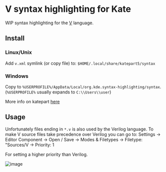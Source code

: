 # V syntax highlighting for Kate

WIP syntax highlighting for the [V](https://vlang.io/) language.

## Install

### Linux/Unix
Add `v.xml` symlink (or copy file) to:
`$HOME/.local/share/katepart5/syntax`

### Windows
Copy to `%USERPROFILE%/AppData/Local/org.kde.syntax-highlighting/syntax`. (`%USERPROFILE%` usually expands to `C:\\Users\\user`)

More info on katepart [here](https://docs.kde.org/stable5/en/applications/katepart/highlight.html)

## Usage
Unfortunately files ending in `*.v` is also used by the Verilog language. To make V source files take precedence over Verilog you can go to:
Settings -> Editor Component -> Open / Save -> Modes & Filetypes -> Filetype: "Sources/V -> Priority: 1

For setting a higher priority than Verilog.

![image](https://user-images.githubusercontent.com/768942/68543032-6a421880-03b2-11ea-80cd-8284fa0f030b.png)